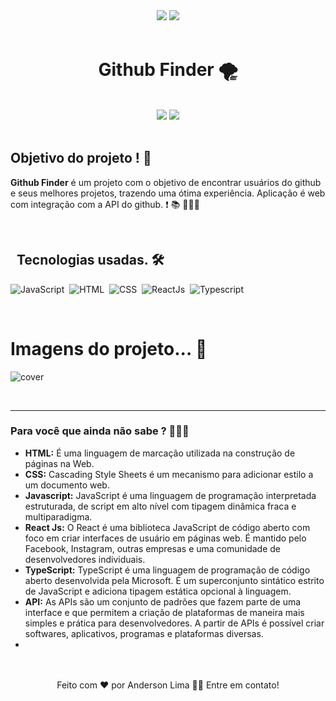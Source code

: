 <div align="center">
<img src="https://img.shields.io/github/forks/AndersonLima12/Github-Finder"/>
<img src="https://img.shields.io/github/stars/AndersonLima12/Github-Finder"/>
</div>
 
<br/>

<h1 align="center"> Github Finder 🌪 </h1> 

<br/>

<div align="center"> 
<img src= "https://img.shields.io/badge/-Github-000?style=flat-square&logo=Github&logoColor=white&link=https://github.com/AndersonLima12")]"https://github.com/AndersonLima12"/>
<img src= "https://img.shields.io/badge/-LinkedIn-blue?style=flat-square&logo=Linkedin&logoColor=white&link=https://www.linkedin.com/in/anderson-nunes-developer")]"https://www.linkedin.com/in/anderson-nunes-developer/"/>  
</div>  

<br/>

## Objetivo do projeto ! 🤔
 <strong>Github Finder</strong> é um projeto com o objetivo de encontrar usuários do github e seus melhores projetos, trazendo uma ótima experiência. Aplicação é web com integração com a API do github.  ❗️ 📚 👨🏻‍💻

<br/>

## &nbsp; Tecnologias usadas. 🛠

![JavaScript](https://img.shields.io/badge/-JavaScript-05122A?style=flat&logo=javascript)&nbsp;
![HTML](https://img.shields.io/badge/-HTML-05122A?style=flat&logo=HTML5)&nbsp;
![CSS](https://img.shields.io/badge/-CSS-05122A?style=flat&logo=CSS3&logoColor=1572B6)&nbsp;
![ReactJs](https://img.shields.io/badge/-React-05122A?style=flat&logo=React&logoColor=1572B6)&nbsp;
![Typescript](https://img.shields.io/badge/-TypeScript-05122A?style=flat&logo=TypeScript&logoColor=1572B6)&nbsp;

<br/>
 
#  Imagens do projeto... 📸

![cover](.github/project.png?style=flat)

<br>
<hr>

### Para você que ainda não sabe ? 👨🏻‍💻

- **HTML:** É uma linguagem de marcação utilizada na construção de páginas na Web.
- **CSS:** Cascading Style Sheets é um mecanismo para adicionar estilo a um documento web.
- **Javascript:** JavaScript é uma linguagem de programação interpretada estruturada, de script em alto nível com tipagem dinâmica fraca e multiparadigma.
- **React Js:** O React é uma biblioteca JavaScript de código aberto com foco em criar interfaces de usuário em páginas web. É mantido pelo Facebook, Instagram, outras empresas e uma comunidade de desenvolvedores individuais.
- **TypeScript:** TypeScript é uma linguagem de programação de código aberto desenvolvida pela Microsoft. É um superconjunto sintático estrito de JavaScript e adiciona tipagem estática opcional à linguagem.
- **API:** As APIs são um conjunto de padrões que fazem parte de uma interface e que permitem a criação de plataformas de maneira mais simples e prática para desenvolvedores. A partir de APIs é possível criar softwares, aplicativos, programas e plataformas diversas.
- 
<div align="center">
<br/> <br/> Feito com ❤️ por Anderson Lima 👋🏽 Entre em contato!
</div>
